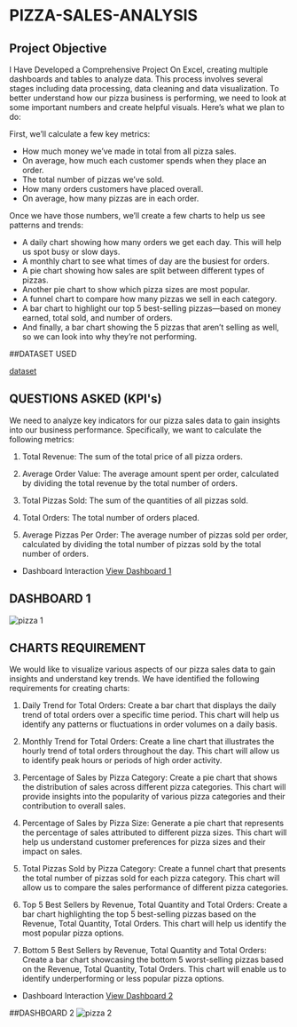 # PIZZA-SALES-ANALYSIS
## Project Objective
I Have Developed a Comprehensive Project On Excel, creating multiple dashboards and tables to analyze data. This process involves several stages  including data processing, data cleaning and data visualization.
To better understand how our pizza business is performing, we need to look at some important numbers and create helpful visuals. Here’s what we plan to do:

First, we’ll calculate a few key metrics:
- How much money we’ve made in total from all pizza sales.
- On average, how much each customer spends when they place an order.
- The total number of pizzas we’ve sold.
- How many orders customers have placed overall.
- On average, how many pizzas are in each order.

Once we have those numbers, we’ll create a few charts to help us see patterns and trends:
- A daily chart showing how many orders we get each day. This will help us spot busy or slow days.
- A monthly chart to see what times of day are the busiest for orders.
- A pie chart showing how sales are split between different types of pizzas.
- Another pie chart to show which pizza sizes are most popular.
- A funnel chart to compare how many pizzas we sell in each category.
- A bar chart to highlight our top 5 best-selling pizzas—based on money earned, total sold, and number of orders.
- And finally, a bar chart showing the 5 pizzas that aren’t selling as well, so we can look into why they’re not performing.


##DATASET USED


<a href= "https://github.com/devansh-beep/PIZZA-SALES-PROJECT-ANALYSIS/blob/main/pizza_sales_excel_file.xlsx">dataset</a>

## QUESTIONS ASKED (KPI's)

We need to analyze key indicators for our pizza sales data to gain insights into our business performance. Specifically, we want to calculate the following metrics:

1. Total Revenue: The sum of the total price of all pizza orders.

2. Average Order Value: The average amount spent per order, calculated by dividing the total revenue by the total number of orders.

3. Total Pizzas Sold: The sum of the quantities of all pizzas sold.

4. Total Orders: The total number of orders placed.

5. Average Pizzas Per Order: The average number of pizzas sold per order, calculated by dividing the total number of pizzas sold by the total number of orders.

 - Dashboard Interaction <a href =  https://github.com/devansh-beep/PIZZA-SALES-PROJECT-ANALYSIS/blob/main/pizza%201.jpg> View Dashboard 1</a>

## DASHBOARD 1
![pizza 1](https://github.com/user-attachments/assets/06972003-19cf-4b49-b6a3-5526f0c9e7c8)
## CHARTS REQUIREMENT


We would like to visualize various aspects of our pizza sales data to gain insights and understand key trends. We have identified the following requirements for creating charts:

1. Daily Trend for Total Orders:
Create a bar chart that displays the daily trend of total orders over a specific time period. This chart will help us identify any patterns or fluctuations in order volumes on a daily basis.

2. Monthly Trend for Total Orders:
Create a line chart that illustrates the hourly trend of total orders throughout the day. This chart will allow us to identify peak hours or periods of high order activity.

3. Percentage of Sales by Pizza Category:
Create a pie chart that shows the distribution of sales across different pizza categories. This chart will provide insights into the popularity of various pizza categories and their contribution to overall sales.

4. Percentage of Sales by Pizza Size:
Generate a pie chart that represents the percentage of sales attributed to different pizza sizes. This chart will help us understand customer preferences for pizza sizes and their impact on sales.

5. Total Pizzas Sold by Pizza Category:
Create a funnel chart that presents the total number of pizzas sold for each pizza category. This chart will allow us to compare the sales performance of different pizza categories.

6. Top 5 Best Sellers by Revenue, Total Quantity and Total Orders:
Create a bar chart highlighting the top 5 best-selling pizzas based on the Revenue, Total Quantity, Total Orders. This chart will help us identify the most popular pizza options.

7. Bottom 5 Best Sellers by Revenue, Total Quantity and Total Orders:
Create a bar chart showcasing the bottom 5 worst-selling pizzas based on the Revenue, Total Quantity, Total Orders. This chart will enable us to identify underperforming or less popular pizza options.

 - Dashboard Interaction <a href = https://github.com/devansh-beep/PIZZA-SALES-PROJECT-ANALYSIS/blob/main/pizza%202.jpg> View Dashboard 2</a>
   
##DASHBOARD 2 
![pizza 2](https://github.com/user-attachments/assets/a47a3b09-0dae-49e1-a3f2-8ca938eb6aae)


